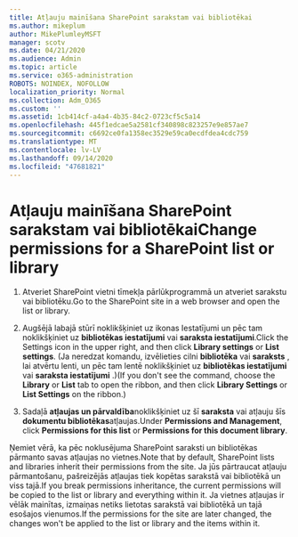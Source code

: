 ```yaml
---
title: Atļauju mainīšana SharePoint sarakstam vai bibliotēkai
ms.author: mikeplum
author: MikePlumleyMSFT
manager: scotv
ms.date: 04/21/2020
ms.audience: Admin
ms.topic: article
ms.service: o365-administration
ROBOTS: NOINDEX, NOFOLLOW
localization_priority: Normal
ms.collection: Adm_O365
ms.custom: ''
ms.assetid: 1cb414cf-a4a4-4b35-84c2-0723cf5c5a14
ms.openlocfilehash: 445f1edcae5a2581cf340898c823257e9e857ae7
ms.sourcegitcommit: c6692ce0fa1358ec3529e59ca0ecdfdea4cdc759
ms.translationtype: MT
ms.contentlocale: lv-LV
ms.lasthandoff: 09/14/2020
ms.locfileid: "47681821"
---
```

# <a name="change-permissions-for-a-sharepoint-list-or-library"></a><span data-ttu-id="6e60d-102">Atļauju mainīšana SharePoint sarakstam vai bibliotēkai</span><span class="sxs-lookup"><span data-stu-id="6e60d-102">Change permissions for a SharePoint list or library</span></span>

1. <span data-ttu-id="6e60d-103">Atveriet SharePoint vietni tīmekļa pārlūkprogrammā un atveriet sarakstu vai bibliotēku.</span><span class="sxs-lookup"><span data-stu-id="6e60d-103">Go to the SharePoint site in a web browser and open the list or library.</span></span>
    
2. <span data-ttu-id="6e60d-104">Augšējā labajā stūrī noklikšķiniet uz ikonas Iestatījumi un pēc tam noklikšķiniet uz **bibliotēkas iestatījumi** vai **saraksta iestatījumi**.</span><span class="sxs-lookup"><span data-stu-id="6e60d-104">Click the Settings icon in the upper right, and then click **Library settings** or **List settings**.</span></span> <span data-ttu-id="6e60d-105">(Ja neredzat komandu, izvēlieties cilni **bibliotēka** vai **saraksts** , lai atvērtu lenti, un pēc tam lentē noklikšķiniet uz **bibliotēkas iestatījumi** vai **saraksta iestatījumi** .)</span><span class="sxs-lookup"><span data-stu-id="6e60d-105">(If you don't see the command, choose the **Library** or **List** tab to open the ribbon, and then click **Library Settings** or **List Settings** on the ribbon.)</span></span> 
    
3. <span data-ttu-id="6e60d-106">Sadaļā **atļaujas un pārvaldība**noklikšķiniet uz šī **saraksta** vai atļauju šīs **dokumentu bibliotēkas**atļaujas.</span><span class="sxs-lookup"><span data-stu-id="6e60d-106">Under **Permissions and Management**, click **Permissions for this list** or **Permissions for this document library**.</span></span>
    
<span data-ttu-id="6e60d-107">Ņemiet vērā, ka pēc noklusējuma SharePoint saraksti un bibliotēkas pārmanto savas atļaujas no vietnes.</span><span class="sxs-lookup"><span data-stu-id="6e60d-107">Note that by default, SharePoint lists and libraries inherit their permissions from the site.</span></span> <span data-ttu-id="6e60d-108">Ja jūs pārtraucat atļauju pārmantošanu, pašreizējās atļaujas tiek kopētas sarakstā vai bibliotēkā un viss tajā.</span><span class="sxs-lookup"><span data-stu-id="6e60d-108">If you break permissions inheritance, the current permissions will be copied to the list or library and everything within it.</span></span> <span data-ttu-id="6e60d-109">Ja vietnes atļaujas ir vēlāk mainītas, izmaiņas netiks lietotas sarakstā vai bibliotēkā un tajā esošajos vienumos.</span><span class="sxs-lookup"><span data-stu-id="6e60d-109">If the permissions for the site are later changed, the changes won't be applied to the list or library and the items within it.</span></span>
  

